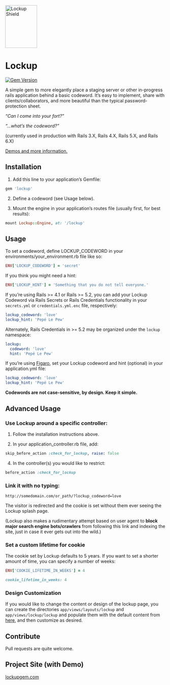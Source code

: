 <img src="http://lockupgem.com/github_host/lockup_mark.png" width="100" height="134" alt="Lockup Shield" />

# Lockup

[![Gem Version](https://badge.fury.io/rb/lockup.svg)](http://badge.fury.io/rb/lockup)

A simple gem to more elegantly place a staging server or other in-progress rails application behind a basic codeword. It’s easy to implement, share with clients/collaborators, and more beautiful than the typical password-protection sheet.

_“Can I come into your fort?”_

_“…what’s the codeword?”_

(currently used in production with Rails 3.X, Rails 4.X, Rails 5.X, and Rails 6.X)

[Demos and more information.](http://lockupgem.com)

## Installation

1. Add this line to your application’s Gemfile:

```ruby
gem 'lockup'
```

2. Define a codeword (see Usage below).

3. Mount the engine in your application’s routes file (usually first, for best results):

```ruby
mount Lockup::Engine, at: '/lockup'
```

## Usage

To set a codeword, define LOCKUP_CODEWORD in your environments/your_environment.rb file like so:

```ruby
ENV['LOCKUP_CODEWORD'] = 'secret'
```

If you think you might need a hint:

```ruby
ENV['LOCKUP_HINT'] = 'Something that you do not tell everyone.'
```

If you’re using Rails >= 4.1 or Rails >= 5.2, you can add your Lockup Codeword via Rails Secrets or Rails Credentials functionality in your `secrets.yml` or `credentials.yml.enc` file, respectively:

```yml
lockup_codeword: 'love'
lockup_hint: 'Pepé Le Pew'
```

Alternately, Rails Credentials in >= 5.2 may be organized under the `lockup` namespace:

```yml
lockup:
  codeword: 'love'
  hint: 'Pepé Le Pew'
```

If you’re using [Figaro](https://github.com/laserlemon/figaro), set your Lockup codeword and hint (optional) in your application.yml file:

```yml
lockup_codeword: 'love'
lockup_hint: 'Pepé Le Pew'
```

**Codewords are not case-sensitive, by design. Keep it simple.**

## Advanced Usage

### Use Lockup around a specific controller:

1. Follow the installation instructions above.

2. In your application_controller.rb file, add:

```ruby
skip_before_action :check_for_lockup, raise: false
```

4. In the controller(s) you would like to restrict:

```ruby
before_action :check_for_lockup
```

### Link it with no typing:

    http://somedomain.com/or_path/?lockup_codeword=love

The visitor is redirected and the cookie is set without them ever seeing the Lockup splash page.

(Lockup also makes a rudimentary attempt based on user agent to **block major search engine bots/crawlers** from following this link and indexing the site, just in case it ever gets out into the wild.)

### Set a custom lifetime for cookie

The cookie set by Lockup defaults to 5 years. If you want to set a shorter amount of time, you can specify a number of weeks:

```ruby
ENV['COOKIE_LIFETIME_IN_WEEKS'] = 4

cookie_lifetime_in_weeks: 4
```

### Design Customization

If you would like to change the content or design of the lockup page, you can create the directories `app/views/layouts/lockup` and `app/views/lockup/lockup` and populate them with the default content from [here](https://github.com/gblakeman/lockup/tree/master/app/views), and then customize as desired.

## Contribute

Pull requests are quite welcome.

## Project Site (with Demo)

[lockupgem.com](https://lockupgem.com)
